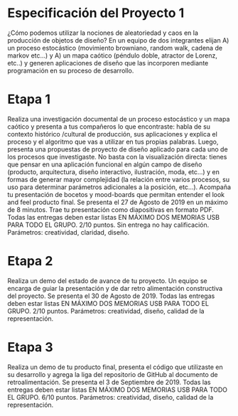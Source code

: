 # Especificación del Proyecto 1

¿Cómo podemos utilizar la nociones de aleatoriedad y caos en la producción de objetos de diseño? En un equipo de dos integrantes elijan A) un proceso estocástico (movimiento browniano, random walk, cadena de markov etc…) y A) un mapa caótico (péndulo doble, atractor de Lorenz, etc..) y generen aplicaciones de diseño que las incorporen mediante programación en su proceso de desarrollo.

# Etapa 1 
Realiza una investigación documental de un proceso estocástico y un mapa caótico y presenta a tus compañeros lo que encontraste:  habla de su contexto histórico /cultural de producción, sus aplicaciones y explica el proceso y el algoritmo que vas a utilizar en tus propias palabras.  Luego, presenta una propuestas de proyecto de diseño aplicado para cada uno de los procesos que investigaste. No basta con la visualización directa: tienes que pensar en una aplicación funcional en algún campo de diseño (producto, arquitectura, diseño interactivo, ilustración, moda, etc...) y en formas de generar mayor complejidad (la relación entre varios procesos, su uso para determinar parámetros adicionales a la posición, etc...). 
Acompaña tu presentación de bocetos y mood-boards que permitan entender el look and feel producto final. Se presenta el 27 de Agosto  de 2019  en un máximo de 8 minutos. Trae tu presentación como diapositivas en formato PDF. Todas las entregas deben estar listas EN MÁXIMO DOS MEMORIAS USB PARA TODO EL GRUPO.
2/10 puntos. Sin entrega no hay calificación. Parámetros: creatividad, claridad, diseño. 

# Etapa 2
Realiza un demo del estado de avance de tu proyecto. Un equipo se encarga de guiar la presentación y de dar retro alimentación constructiva del proyecto. Se presenta el 30 de Agosto de 2019. Todas las entregas deben estar listas EN MÁXIMO DOS MEMORIAS USB PARA TODO EL GRUPO.
2/10 puntos. Parámetros: creatividad, diseño, calidad de la representación. 

# Etapa 3
Realiza un demo de tu producto final, presenta el código que utilizaste en su desarrollo y agrega la liga del repositorio de GitHub al documento de retroalimentación. Se presenta el 3 de Septiembre de 2019. Todas las entregas deben estar listas EN MÁXIMO DOS MEMORIAS USB PARA TODO EL GRUPO.
6/10 puntos. Parámetros: creatividad, diseño, calidad de la representación. 
